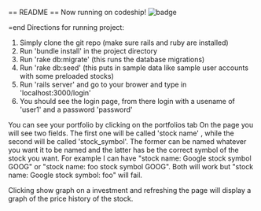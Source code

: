 == README ==
Now running on codeship!
![badge](https://codeship.com/projects/1a2def90-c4f3-0132-ed41-32942c6ecf59/status?branch=master)

=end
Directions for running project:

1. Simply clone the git repo (make sure rails and ruby are installed)
2. Run 'bundle install' in the project directory
3. Run 'rake db:migrate' (this runs the database migrations)
4. Run 'rake db:seed' (this puts in sample data like sample user accounts with some preloaded stocks)
5. Run 'rails server' and go to your brower and type in 'localhost:3000/login'
6. You should see the login page, from there login with a usename of 'user1' and a password 'password'


You can see your portfolio by clicking on the portfolios tab
On the page you will see two fields. The first one will be called 'stock name' , while the second will be called 'stock_symbol'. The former can be named whatever you want it to be named and the latter has be the correct symbol of the stock you want. For example I can have "stock name: Google stock symbol GOOG" or "stock name: foo stock symbol GOOG". Both will work but "stock name: Google stock symbol: foo" will fail.

Clicking show graph on a investment and refreshing the page will display a graph of the price history of the stock.


